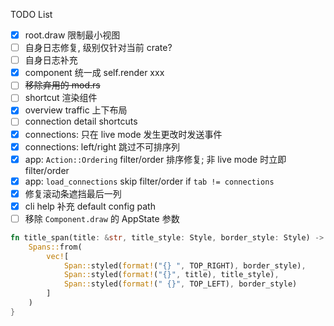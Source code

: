 TODO List

- [x] root.draw 限制最小视图
- [ ] 自身日志修复, 级别仅针对当前 crate?
- [ ] 自身日志补充
- [x] component 统一成 self.render xxx
- [ ] ~~移除弃用的 mod.rs~~
- [ ] shortcut 渲染组件
- [x] overview traffic 上下布局
- [ ] connection detail shortcuts
- [x] connections: 只在 live mode 发生更改时发送事件
- [x] connections: left/right 跳过不可排序列
- [x] app: `Action::Ordering` filter/order 排序修复; 非 live mode 时立即 filter/order
- [x] app: `load_connections` skip filter/order if `tab != connections`
- [x] 修复滚动条遮挡最后一列
- [x] cli help 补充 default config path
- [ ] 移除 `Component.draw` 的 AppState 参数

```rust
fn title_span(title: &str, title_style: Style, border_style: Style) -> Spans {
    Spans::from(
        vec![
            Span::styled(format!("{} ", TOP_RIGHT), border_style),
            Span::styled(format!("{}", title), title_style),
            Span::styled(format!(" {}", TOP_LEFT), border_style)
        ]
    )
}
```
